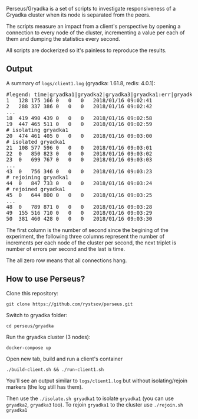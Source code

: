 Perseus/Gryadka is a set of scripts to investigate responsiveness of a Gryadka cluster when its node is separated from the peers.

The scripts measure an impact from a client's perspective by opening a connection to every node of the cluster, incrementing a value per each of them and dumping the statistics every second.

All scripts are dockerized so it's painless to reproduce the results.

## Output

A summary of `logs/client1.log` (gryadka: 1.61.8, redis: 4.0.1):

<pre>#legend: time|gryadka1|gryadka2|gryadka3|gryadka1:err|gryadka2:err|gryadka3:err
1	128	175	166	0	0	0	2018/01/16 09:02:41
2	288	337	386	0	0	0	2018/01/16 09:02:42
...
18	419	490	439	0	0	0	2018/01/16 09:02:58
19	447	465	511	0	0	0	2018/01/16 09:02:59
# isolating gryadka1
20	474	461	405	0	0	0	2018/01/16 09:03:00
# isolated gryadka1
21	108	577	596	0	0	0	2018/01/16 09:03:01
22	0	850	823	0	0	0	2018/01/16 09:03:02
23	0	699	767	0	0	0	2018/01/16 09:03:03
...
43	0	756	346	0	0	0	2018/01/16 09:03:23
# rejoining gryadka1
44	0	847	733	0	0	0	2018/01/16 09:03:24
# rejoined gryadka1
45	0	644	800	0	0	0	2018/01/16 09:03:25
...
48	0	789	871	0	0	0	2018/01/16 09:03:28
49	155	516	710	0	0	0	2018/01/16 09:03:29
50	381	460	428	0	0	0	2018/01/16 09:03:30</pre>

The first column is the number of second since the begining of the experiment, the following three columns represent the number of increments per each node of the cluster per second, the next triplet is number of errors per second and the last is time.

The all zero row means that all connections hang.

## How to use Perseus?

Clone this repository:

    git clone https://github.com/rystsov/perseus.git

Switch to gryadka folder:

    cd perseus/gryadka

Run the gryadka cluster (3 nodes):

    docker-compose up

Open new tab, build and run a client's container

    ./build-client.sh && ./run-client1.sh

You'll see an output similar to `logs/client1.log` but without isolating/rejoin markers (the log still has them).

Then use the `./isolate.sh gryadka1` to isolate `gryadka1` (you can use `gryadka2`, `gryadka3` too). To rejoin `gryadka1` to the cluster use  `./rejoin.sh gryadka1`